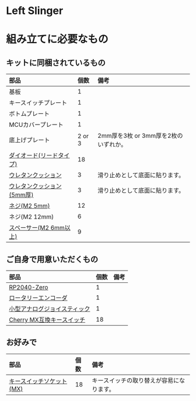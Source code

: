 # Left Slinger

# 組み立てに必要なもの

## キットに同梱されているもの

|部品|個数|備考|
|:--|:--|:--|
|基板|1||
|キースイッチプレート|1||
|ボトムプレート|1||
|MCUカバープレート|1||
|底上げプレート|2 or 3|2mm厚を3枚 or 3mm厚を2枚のいずれか。|
|[ダイオード(リードタイプ)](https://shop.yushakobo.jp/products/a0800di-01-100)|18||
|[ウレタンクッション](https://shop.yushakobo.jp/products/a0800ur-01-6)|3|滑り止めとして底面に貼ります。|
|[ウレタンクッション(5mm厚)](https://www.yodobashi.com/product-detail/100000001003359892/)|3|滑り止めとして底面に貼ります。|
|[ネジ(M2 5mm)](https://shop.yushakobo.jp/products/a0800n2?variant=37665432993953)|12||
|ネジ(M2 12mm)|6||
|[スペーサー(M2 6mm以上)](https://shop.yushakobo.jp/products/a0800c2?variant=37665435189409)|9||

## ご自身で用意いただくもの
|部品|個数|備考|
|:--|:--|:--|
|[RP2040-Zero](https://talpkeyboard.net/items/640ea9f3072c3c538731c515)|1||
|[ロータリーエンコーダ](https://shop.yushakobo.jp/products/3762)|1||
|[小型アナログジョイスティック](https://www.switch-science.com/products/2892?srsltid=AfmBOorPHoOU9B2cyXs_Br7kAcbDDWK3j9G4ZUs7ezuBqDBhf63sDdMf)|1||
|[Cherry MX互換キースイッチ](https://shop.yushakobo.jp/collections/all-switches)|18||

## お好みで

|部品|個数|備考|
|:--|:--|:--|
|[キースイッチソケット(MX)](https://shop.yushakobo.jp/products/a01ps)|18|キースイッチの取り替えが容易になります。|



